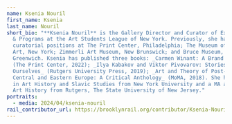 ```yaml
---
name: Ksenia Nouril
first_name: Ksenia
last_name: Nouril
short_bio: "**Ksenia Nouril** is the Gallery Director and Curator of Exhibitions
  & Programs at the Art Students League of New York. Previously, she has held
  curatorial positions at The Print Center, Philadelphia; The Museum of Modern
  Art, New York; Zimmerli Art Museum, New Brunswick; and Bruce Museum,
  Greenwich. Ksenia has published three books: _Carmen Winant: A Brand New End_
  (The Print Center, 2022); _Ilya Kabakov and Viktor Pivovarov: Stories About
  Ourselves_ (Rutgers University Press, 2019); _Art and Theory of Post-1989
  Central and Eastern Europe: A Critical Anthology_ (MoMA, 2018). She holds a BA
  in Art History and Slavic Studies from New York University and a MA and PhD in
  Art History from Rutgers, The State University of New Jersey."
portraits:
  - media: 2024/04/ksenia-nouril
rail_contributor_url: https://brooklynrail.org/contributor/Ksenia-Nouril
---
```

